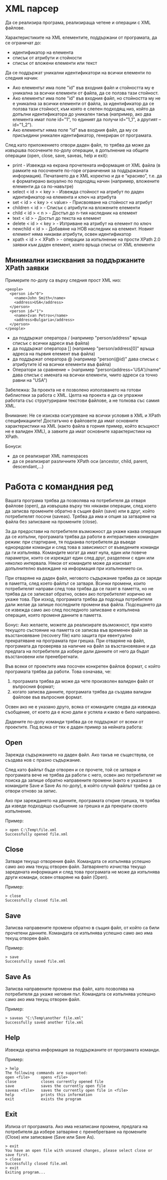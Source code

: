 # XML парсер

Да се реализира програма, реализираща четене и операции с XML файлове. 

Характеристиките на XML елементите, поддържани от програмата, да се ограничат до:
  - идентификатор на елемента
  - списък от атрибути и стойности
  - списък от вложени елементи или текст

Да се поддържат уникални идентификатори на всички елементи по следния начин:
  - Ако елементът има поле "id" във входния файл и стойността му е уникална за всички елементи от файла, да се ползва тази стойност.
  - Ако елементът има поле "id" във входния файл, но стойността му не е уникална за всички елементи от файла, за идентификатор да се ползва тази стойност, към
която е слепен подходящ низ, който да допълни идентификатора до уникален такъв (например, ако два елемента имат поле id="1", то единият да получи 
id="1_1", а другият – id="1_2").
  - Ако елементът няма поле "id" във входния файл, да му се присъедини уникален идентификатор, генериран от програмата.

След като приложението отвори даден файл, то трябва да може да извършва посочените по-долу операции, в допълнение на общите операции (open, close, save, saveas, help
и exit):
  - print - Извежда на екрана прочетената информация от XML файла (в рамките на посочените по-горе ограничения за поддържаната информация). Печатането да е XML коректно и да е “красиво”, т.е. да е форматирано визуално по подходящ начин (например, вложените елементи да са по-навътре)
  - select < id > < key > - Извежда стойност на атрибут по даден идентификатор на елемента и ключ на атрибута
  - set < id > < key > < value> - Присвояване на стойност на атрибут 
  - children < id > - Списък с атрибути на вложените елементи
  - child < id > < n > - Достъп до n-тия наследник на елемент
  - text < id > - Достъп до текста на елемент
  - delete < id > < key > - Изтриване на атрибут на елемент по ключ
  - newchild < id > - Добавяне на НОВ наследник на елемент. Новият елемент няма никакви атрибути, освен идентификатор
  - xpath < id > < XPath > - операции за изпълнение на прости XPath 2.0 заявки към даден елемент, която връща списък от XML елементи

## Минимални изисквания за поддържаните XPath заявки
Примерите по-долу са върху следния прост XML низ:
```
<people>
  <person id="0">
    <name>John Smith</name>
    <address>USA</address>
  </person>
  <person id="1">
    <name>Ivan Petrov</name>
    <address>Bulgaria</address>
  </person>
</people>

```
  - да поддържат оператора / (например "person/address" връща списък с всички адреси във файла)
  - да поддържат оператора [] (например "person/address[0]" връща адреса на първия елемент във файла)
  - да поддържат оператора @ (например "person(@id)" дава списък с атрибутите id на всички елементи във файла)
  - Оператори за сравнение = (например "person(address='USA')/name" дава списък с имената на всички елементи, чиито адреси са точно равни на "USA")

Забележка: За проекта не е позволено използването на готови библиотеки за работа с XML. Целта на проекта е да се упражни работата със структурирани текстови файлове, а 
не толкова със самия XML. 

Внимание: Не се изисква осигуряване на всички условия в XML и XPath спецификациите! Достатъчно е файловете да имат основните характеристики на XML (както файла в горния пример, който всъщност не е валиден XML), а завките да имат основните характеристики на XPath. 

Бонуси:
  - да се реализират XML namespaces
  - да се реализират различните XPath оси (ancestor, child, parent, descendant,...)
  
# Работа с командния ред
Вашата програма трябва да позволява на потребителя да отваря файлове (open), да извършва върху тях някакви операции, след което да записва промените обратно в 
същия файл (save) или в друг, който потребителят посочи (saveas). Трябва да има и опция за затваряне на файла без записване на промените (close).

За да предостави на потребителя възможност да укаже каква операция да се изпълни, програмата трябва да работи в интерактивен команден режим: при стартиране, тя 
подканва потребителя да въведе едноредови команди и след това в зависимост от въведените команди да ги изпълнява. Командите могат да имат нула, един или повече 
параметри, които се изреждат един след друг, разделени с един или няколко интервала. Някои от командите може да изискват допълнително въвеждане на информация при 
изпълнението си.

При отваряне на даден файл, неговото съдържание трябва да се зареди в паметта, след което файлът се затваря. Всички промени, които потребителят направи след това трябва да се пазят в паметта, но не трябва да се записват обратно, освен ако потребителят изрично не yкаже това. При изход, програмата трябва да подсеща потребителя дали желае да запише последните промени във файла. Подсещането да се извежда само ако след последното записване е изпълнена операция, която променя данните в паметта.

Бонус: Ако желаете, можете да реализирате възможност, при която текущото състояние на паметта се записва във временен файл за възстановяване (recovery file) като защита при евентуално прекратяване на програмата при грешка. При отваряне на файл, програмата да проверява за наличие на файл за възстановяване и да предлага на 
потребителя да избере дали данните от него да бъдат възстановени или пренебрегнати.

Във всеки от проектите има посочен конкретен файлов формат, с който програмата трябва да работи. Това означава, че:
  1. програмата трябва да може да чете произволен валиден файл от въпросния 
формат;
  2. когато записва данните, програмата трябва да създава валидни файлове във 
въпросния формат.

Освен ако не е указано друго, всяка от командите следва да извежда съобщение, от което да е ясно дали е успяла и какво е било направено.

Дадените по-долу команди трябва да се поддържат от всеки от проектите. Под всяка от тях е даден пример за нейната работа:

## Open
Зарежда съдържанието на даден файл. Ако такъв не съществува, се създава нов с празно съдържание.

След като файлът бъде отворен и се прочете, той се затваря и програмата вече не трябва да работи с негo, освен ако потребителят не поиска да запише обратно 
направените промени (както е указано в командите Save и Save As по-долу), в който случай файлът трябва да се отвори отново за запис.

Ако при зареждането на данните, програмата открие грешка, тя трябва да изведе подходящо съобщение за грешка и да прекрати своето изпълнение.

Пример:
```
> open C:\Temp\file.xml
Successfully opened file.xml
```
## Close
Затваря текущо отворения файл. Командата се изпълнява успешно само ако има текущ отворен файл. Затварянето изчиства текущо заредената информация и след това 
програмата не може да изпълнява други команди, освен отваряне на файл (Open).

Пример:
```
> close
Successfully closed file.xml
```
## Save
Записва направените промени обратно в същия файл, от който са били прочетени данните. Командата се изпълнява успешно само ако има текущ отворен файл.

Пример:
```
> save
Successfully saved file.xml 
```
## Save As
Записва направените промени във файл, като позволява на потребителя да укаже неговия път. Командата се изпълнява успешно само ако има текущ отворен файл.

Пример:
```
> saveas "C:\Temp\another file.xml"
Successfully saved another file.xml
```
## Help
Извежда кратка информация за поддържаните от програмата команди.

Пример:
```
> help
The following commands are supported:
open <file>     opens <file>
close           closes currently opened file
save            saves the currently open file
saveas <file>   saves the currently open file in <file>
help            prints this information
exit            exists the program
```
## Exit
Излиза от програмата. Ако има незаписани промени, предлага на потребителя да избере затваряне с пренебрегване на промените (Close) или записване (Save или Save As).
```
> exit
You have an open file with unsaved changes, please select close or save first.
> close
Successfully closed file.xml
> exit
Exiting program...
```

